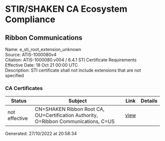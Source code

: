 # STIR/SHAKEN CA Ecosystem Compliance

## Ribbon Communications
Name: e_sti_root_extension_unknown\
Source: ATIS-1000080v4\
Citation: ATIS-1000080.v004 / 6.4.1 STI Certificate Requirements\
Effective Date: 18 Oct 21 00:00 UTC\
Description: STI certificate shall not include extensions that are not specified

### CA Certificates

| Status | Subject | Link | Details |
|--------|---------|------|---------|
| not effective | CN=SHAKEN Ribbon Root CA, OU=Certification Authority, O=Ribbon Communications, C=US | [view](../../CERTIFICATES/5e00d019ee3884ec7d8513deb8f4e8671a1db86e/README.md) |  |


Generated: 27/10/2022 at 20:58:34